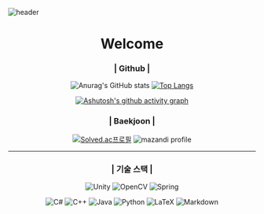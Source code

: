 ![header](https://capsule-render.vercel.app/api?type=speech&color=0:F2F2F2,100:FFFBDE&height=300&section=header&text=Hyun&animation=fadeIn&fontAlign=75&fontSize=90)

<div align="center">

# Welcome

### **| Github |**

![Anurag's GitHub stats](https://github-readme-stats.vercel.app/api?username=Ohhyuntaek&show_icons=true&theme=defalte) 
[![Top Langs](https://github-readme-stats.vercel.app/api/top-langs/?username=Ohhyuntaek&layout=compact)](https://github.com/Ohhyuntaek/github-readme-stats)

[![Ashutosh's github activity graph](https://github-readme-activity-graph.vercel.app/graph?username=Ohhyuntaek&theme=react)](https://github.com/Ohhyuntaek/github-readme-activity-graph)

### **| Baekjoon |**

[![Solved.ac프로필](http://mazassumnida.wtf/api/v2/generate_badge?boj=penguin4404)](https://solved.ac/penguin4404)
![mazandi profile](http://mazandi.herokuapp.com/api?handle=penguin4404&theme=warm)




---

</div>

<div align="center">

### **| 기술 스택 |**

![Unity](https://img.shields.io/badge/unity-%23000000.svg?style=for-the-badge&logo=unity&logoColor=white)
![OpenCV](https://img.shields.io/badge/opencv-%23white.svg?style=for-the-badge&logo=opencv&logoColor=white)
![Spring](https://img.shields.io/badge/spring-%236DB33F.svg?style=for-the-badge&logo=spring&logoColor=white)

![C#](https://img.shields.io/badge/c%23-%23239120.svg?style=for-the-badge&logo=csharp&logoColor=white)
![C++](https://img.shields.io/badge/c++-%2300599C.svg?style=for-the-badge&logo=c%2B%2B&logoColor=white)
![Java](https://img.shields.io/badge/java-%23ED8B00.svg?style=for-the-badge&logo=openjdk&logoColor=white)
![Python](https://img.shields.io/badge/python-3670A0?style=for-the-badge&logo=python&logoColor=ffdd54)
![LaTeX](https://img.shields.io/badge/latex-%23008080.svg?style=for-the-badge&logo=latex&logoColor=white)
![Markdown](https://img.shields.io/badge/markdown-%23000000.svg?style=for-the-badge&logo=markdown&logoColor=white)



</div>

<!--
**Ohhyuntaek/Ohhyuntaek** is a ✨ _special_ ✨ repository because its `README.md` (this file) appears on your GitHub profile.

Here are some ideas to get you started:

- 🔭 I’m currently working on ...
- 🌱 I’m currently learning ...
- 👯 I’m looking to collaborate on ...
- 🤔 I’m looking for help with ...
- 💬 Ask me about ...
- 📫 How to reach me: ...
- 😄 Pronouns: ...
- ⚡ Fun fact: ...
-->
